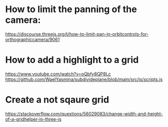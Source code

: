 # How to limit the panning of the camera: 

https://discourse.threejs.org/t/how-to-limit-pan-in-orbitcontrols-for-orthographiccamera/9061


# How to add a highlight to a grid
https://www.youtube.com/watch?v=oQbfy8QP8Lc
https://github.com/WaelYasmina/subdivideplane/blob/main/src/js/scripts.js

# Create a not sqaure grid
https://stackoverflow.com/questions/56029083/change-width-and-height-of-a-gridhelper-in-three-js

